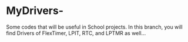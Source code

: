 # MyDrivers-
Some codes that will be useful in School projects.
In this branch, you will find Drivers of
FlexTimer, 
LPIT, 
RTC, 
and LPTMR as well...

